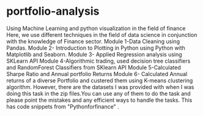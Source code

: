 # portfolio-analysis
Using Machine Learning and python visualization in the field of finance
Here, we use different techniques in the field of data science in conjunction with the knowledge of Finance sector.
Module 1-Data Cleaning using Pandas.
Module 2- Introduction to Plotting in Python using Python with Matplotlib and Seaborn.
Module 3- Applied Regression analysis using SKLearn API 
Module 4-Algorithmic trading, used decision tree classifiers and RandomForest Classifiers from SKlearn API
Module 5-Calculated Sharpe Ratio and Annual portfolio Returns
Module 6- Calculated Annual returns of a diverse Portfolio and custered them using K-means clustering algorithm.
However, there are the datasets I was provided with when I was doing this task in the zip files.You can use any of them to do the task and please point the mistakes and any efficient ways to handle the tasks.
This has code snippets from "Pythonforfinance" .
